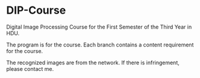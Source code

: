# DIP-Course
Digital Image Processing Course for the First Semester of the Third Year in HDU.

The program is for the course. Each branch contains a content requirement for the course.


The recognized images are from the network. If there is infringement, please contact me.
